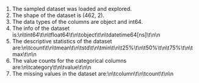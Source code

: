 1. The sampled dataset was loaded and explored.
2. The shape of the dataset is (462, 2).
3. The data types of the columns are object and int64.
4. The info of the dataset is:\n\tint64\t\n\tfloat64\t\n\tobject\t\n\tdatetime64[ns]\t\n\n
5. The descriptive statistics of the dataset are:\n\tcount\t\n\tmean\t\n\tstd\t\n\tmin\t\n\t25%\t\n\t50%\t\n\t75%\t\n\tmax\t\n\n
6. The value counts for the categorical columns are:\n\tcategory\t\n\tvalue\t\n\n
7. The missing values in the dataset are:\n\tcolumn\t\n\tcount\t\n\n
